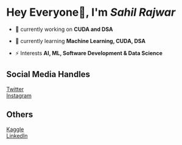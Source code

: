 # Hey Everyone👋, I'm ***Sahil Rajwar***


- 🔭 currently working on **CUDA and DSA**

- 🌱 currently learning **Machine Learning, CUDA, DSA**

- ⚡ Interests **AI, ML, Software Development & Data Science**

## Social Media Handles

[Twitter](https://twitter.com/justsahilRajwar)  
[Instagram](https://www.instagram.com/justsahilrajwar/)  

## Others
[Kaggle](https://kaggle.com/pseudods/)  
[LinkedIn](https://www.linkedin.com/in/sahil-rajwar-707634244/)   

